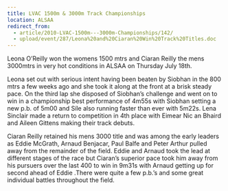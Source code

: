 ```yaml
---
title: LVAC 1500m & 3000m Track Championships
location: ALSAA
redirect_from:
  - article/2010-LVAC-1500m---3000m-Championships/142/
  - upload/event/287/Leona%20and%20Ciaran%20Win%20Track%20Titles.doc
---
```


Leona O’Reilly won the womens 1500 mtrs and Ciaran Reilly the mens 3000mtrs in very hot conditions in ALSAA on Thursday July 18th.

Leona set out with serious intent having been beaten by Siobhan in the 800 mtrs a few weeks ago and she took it along at the front at a brisk steady pace. On the third lap she disposed of Siobhan’s challenge and went on to win in a championship best performance of 4m55s with Siobhan setting a new p.b. of 5m00 and  Síle also running faster than ever with 5m22s. Lena Sinclair made a return to competition in 4th place with Eimear Nic an Bhaird and Aileen Gittens making their track debuts.

Ciaran Reilly retained his mens 3000 title and was among the early leaders as Eddie McGrath, Arnaud Benjacar, Paul Balfe and Peter Arthur pulled away from the remainder of the field. Eddie and Arnaud took the lead at different stages of the race but Ciaran’s superior pace took him away from his pursuers over the last 400 to win in 9m31s with Arnaud getting up for second ahead of Eddie .There were quite a few p.b.’s and some great individual battles throughout the field.

